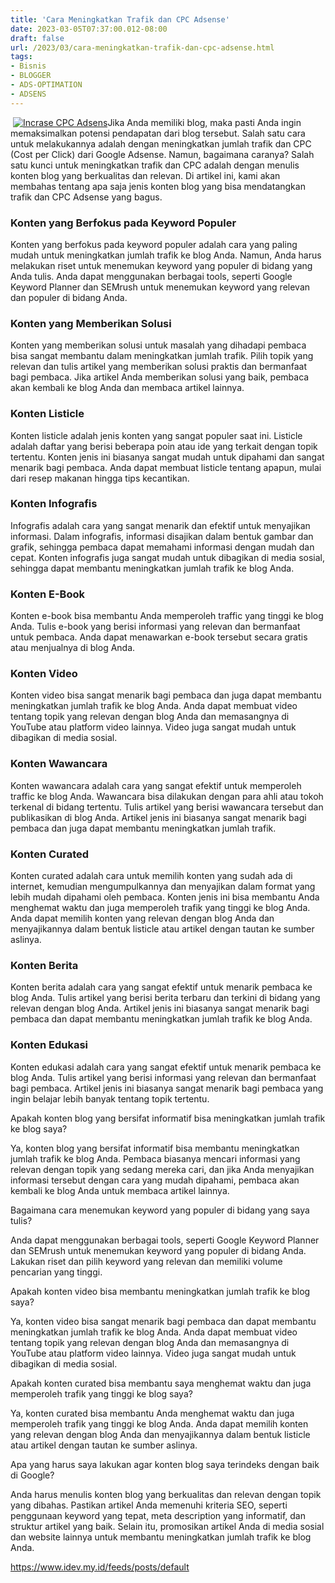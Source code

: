 ```yaml
---
title: 'Cara Meningkatkan Trafik dan CPC Adsense'
date: 2023-03-05T07:37:00.012-08:00
draft: false
url: /2023/03/cara-meningkatkan-trafik-dan-cpc-adsense.html
tags: 
- Bisnis
- BLOGGER
- ADS-OPTIMATION
- ADSENS
---
```


 [![Incrase CPC Adsens](https://blogger.googleusercontent.com/img/b/R29vZ2xl/AVvXsEhyjjb-XuYeYLWn19CHw7-YegEOKcBRpTh0K8aMMS2UZQ3riqpNw21n6Qx0riPFXRj-dKyyD3ygSUYaC3u_sxZv0R6RFZTYHBr818ftifXkepSjCckbJ2KewwRBbJCXoIaH7CL__Z3D_eMazp8ksqxJ-ZNJxkakGexZAw_Ptc4ctg1WaA8rFylEIk84jQ/w640-h336/Incrase%20CPC%20Adsens.webp)](https://blogger.googleusercontent.com/img/b/R29vZ2xl/AVvXsEhyjjb-XuYeYLWn19CHw7-YegEOKcBRpTh0K8aMMS2UZQ3riqpNw21n6Qx0riPFXRj-dKyyD3ygSUYaC3u_sxZv0R6RFZTYHBr818ftifXkepSjCckbJ2KewwRBbJCXoIaH7CL__Z3D_eMazp8ksqxJ-ZNJxkakGexZAw_Ptc4ctg1WaA8rFylEIk84jQ/s1200/Incrase%20CPC%20Adsens.webp)Jika Anda memiliki blog, maka pasti Anda ingin memaksimalkan potensi pendapatan dari blog tersebut. Salah satu cara untuk melakukannya adalah dengan meningkatkan jumlah trafik dan CPC (Cost per Click) dari Google Adsense. Namun, bagaimana caranya? Salah satu kunci untuk meningkatkan trafik dan CPC adalah dengan menulis konten blog yang berkualitas dan relevan. Di artikel ini, kami akan membahas tentang apa saja jenis konten blog yang bisa mendatangkan trafik dan CPC Adsense yang bagus.

### Konten yang Berfokus pada Keyword Populer

Konten yang berfokus pada keyword populer adalah cara yang paling mudah untuk meningkatkan jumlah trafik ke blog Anda. Namun, Anda harus melakukan riset untuk menemukan keyword yang populer di bidang yang Anda tulis. Anda dapat menggunakan berbagai tools, seperti Google Keyword Planner dan SEMrush untuk menemukan keyword yang relevan dan populer di bidang Anda.

  

### Konten yang Memberikan Solusi

Konten yang memberikan solusi untuk masalah yang dihadapi pembaca bisa sangat membantu dalam meningkatkan jumlah trafik. Pilih topik yang relevan dan tulis artikel yang memberikan solusi praktis dan bermanfaat bagi pembaca. Jika artikel Anda memberikan solusi yang baik, pembaca akan kembali ke blog Anda dan membaca artikel lainnya.

  

### Konten Listicle

Konten listicle adalah jenis konten yang sangat populer saat ini. Listicle adalah daftar yang berisi beberapa poin atau ide yang terkait dengan topik tertentu. Konten jenis ini biasanya sangat mudah untuk dipahami dan sangat menarik bagi pembaca. Anda dapat membuat listicle tentang apapun, mulai dari resep makanan hingga tips kecantikan.

  

### Konten Infografis

Infografis adalah cara yang sangat menarik dan efektif untuk menyajikan informasi. Dalam infografis, informasi disajikan dalam bentuk gambar dan grafik, sehingga pembaca dapat memahami informasi dengan mudah dan cepat. Konten infografis juga sangat mudah untuk dibagikan di media sosial, sehingga dapat membantu meningkatkan jumlah trafik ke blog Anda.

  

### Konten E-Book

Konten e-book bisa membantu Anda memperoleh traffic yang tinggi ke blog Anda. Tulis e-book yang berisi informasi yang relevan dan bermanfaat untuk pembaca. Anda dapat menawarkan e-book tersebut secara gratis atau menjualnya di blog Anda.

  

### Konten Video

Konten video bisa sangat menarik bagi pembaca dan juga dapat membantu meningkatkan jumlah trafik ke blog Anda. Anda dapat membuat video tentang topik yang relevan dengan blog Anda dan memasangnya di YouTube atau platform video lainnya. Video juga sangat mudah untuk dibagikan di media sosial.

  

### Konten Wawancara

Konten wawancara adalah cara yang sangat efektif untuk memperoleh traffic ke blog Anda. Wawancara bisa dilakukan dengan para ahli atau tokoh terkenal di bidang tertentu. Tulis artikel yang berisi wawancara tersebut dan publikasikan di blog Anda. Artikel jenis ini biasanya sangat menarik bagi pembaca dan juga dapat membantu meningkatkan jumlah trafik.

  

### Konten Curated

Konten curated adalah cara untuk memilih konten yang sudah ada di internet, kemudian mengumpulkannya dan menyajikan dalam format yang lebih mudah dipahami oleh pembaca. Konten jenis ini bisa membantu Anda menghemat waktu dan juga memperoleh trafik yang tinggi ke blog Anda. Anda dapat memilih konten yang relevan dengan blog Anda dan menyajikannya dalam bentuk listicle atau artikel dengan tautan ke sumber aslinya.

  

### Konten Berita

Konten berita adalah cara yang sangat efektif untuk menarik pembaca ke blog Anda. Tulis artikel yang berisi berita terbaru dan terkini di bidang yang relevan dengan blog Anda. Artikel jenis ini biasanya sangat menarik bagi pembaca dan dapat membantu meningkatkan jumlah trafik ke blog Anda.

  

### Konten Edukasi

Konten edukasi adalah cara yang sangat efektif untuk menarik pembaca ke blog Anda. Tulis artikel yang berisi informasi yang relevan dan bermanfaat bagi pembaca. Artikel jenis ini biasanya sangat menarik bagi pembaca yang ingin belajar lebih banyak tentang topik tertentu.

  

  

Apakah konten blog yang bersifat informatif bisa meningkatkan jumlah trafik ke blog saya?

Ya, konten blog yang bersifat informatif bisa membantu meningkatkan jumlah trafik ke blog Anda. Pembaca biasanya mencari informasi yang relevan dengan topik yang sedang mereka cari, dan jika Anda menyajikan informasi tersebut dengan cara yang mudah dipahami, pembaca akan kembali ke blog Anda untuk membaca artikel lainnya.

Bagaimana cara menemukan keyword yang populer di bidang yang saya tulis?

Anda dapat menggunakan berbagai tools, seperti Google Keyword Planner dan SEMrush untuk menemukan keyword yang populer di bidang Anda. Lakukan riset dan pilih keyword yang relevan dan memiliki volume pencarian yang tinggi.

  

Apakah konten video bisa membantu meningkatkan jumlah trafik ke blog saya?

Ya, konten video bisa sangat menarik bagi pembaca dan dapat membantu meningkatkan jumlah trafik ke blog Anda. Anda dapat membuat video tentang topik yang relevan dengan blog Anda dan memasangnya di YouTube atau platform video lainnya. Video juga sangat mudah untuk dibagikan di media sosial.

  

Apakah konten curated bisa membantu saya menghemat waktu dan juga memperoleh trafik yang tinggi ke blog saya?

Ya, konten curated bisa membantu Anda menghemat waktu dan juga memperoleh trafik yang tinggi ke blog Anda. Anda dapat memilih konten yang relevan dengan blog Anda dan menyajikannya dalam bentuk listicle atau artikel dengan tautan ke sumber aslinya.

  

Apa yang harus saya lakukan agar konten blog saya terindeks dengan baik di Google?

Anda harus menulis konten blog yang berkualitas dan relevan dengan topik yang dibahas. Pastikan artikel Anda memenuhi kriteria SEO, seperti penggunaan keyword yang tepat, meta description yang informatif, dan struktur artikel yang baik. Selain itu, promosikan artikel Anda di media sosial dan website lainnya untuk membantu meningkatkan jumlah trafik ke blog Anda.

https://www.idev.my.id/feeds/posts/default